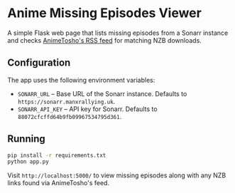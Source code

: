 # Anime Missing Episodes Viewer

A simple Flask web page that lists missing episodes from a Sonarr instance and
checks [AnimeTosho's RSS feed](https://feed.animetosho.org) for matching NZB
downloads.

## Configuration

The app uses the following environment variables:

- `SONARR_URL` – Base URL of the Sonarr instance. Defaults to `https://sonarr.manxrallying.uk`.
- `SONARR_API_KEY` – API key for Sonarr. Defaults to `88072cfcffd64b9fb09967534795d361`.

## Running

```bash
pip install -r requirements.txt
python app.py
```

Visit `http://localhost:5000/` to view missing episodes along with any NZB links
found via AnimeTosho's feed.
